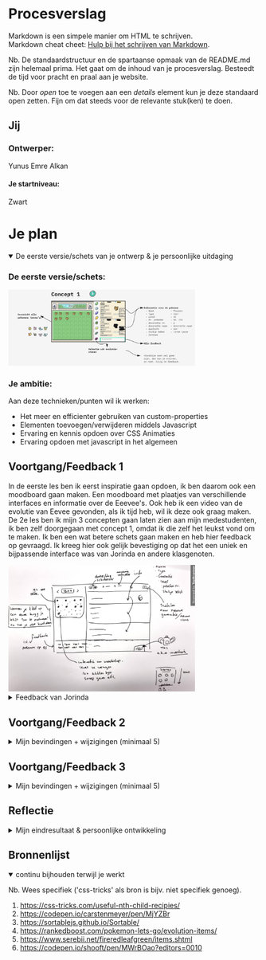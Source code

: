# Procesverslag
Markdown is een simpele manier om HTML te schrijven.  
Markdown cheat cheet: [Hulp bij het schrijven van Markdown](https://github.com/adam-p/markdown-here/wiki/Markdown-Cheatsheet).

Nb. De standaardstructuur en de spartaanse opmaak van de README.md zijn helemaal prima. Het gaat om de inhoud van je procesverslag. Besteedt de tijd voor pracht en praal aan je website.

Nb. Door *open* toe te voegen aan een *details* element kun je deze standaard open zetten. Fijn om dat steeds voor de relevante stuk(ken) te doen.





## Jij

### Ontwerper:
Yunus Emre Alkan

#### Je startniveau:
Zwart





# Je plan

<details open>
  <summary>De eerste versie/schets van je ontwerp & je persoonlijke uitdaging</summary>

  ### De eerste versie/schets:
  <img src="readme-images/concept1.png" width="375px" alt="eerste versie/schets">


  ### Je ambitie: 
  Aan deze technieken/punten wil ik werken:
  - Het meer en efficienter gebruiken van custom-properties
  - Elementen toevoegen/verwijderen middels Javascript
  - Ervaring en kennis opdoen over CSS Animaties
  - Ervaring opdoen met javascript in het algemeen
 
</details>




## Voortgang/Feedback 1

  In de eerste les ben ik eerst inspiratie gaan opdoen, ik ben daarom ook een moodboard gaan maken. Een moodboard met plaatjes van verschillende interfaces en informatie over de Eeevee's. Ook heb ik een video van de evolutie van Eevee gevonden, als ik tijd heb, wil ik deze ook graag maken. De 2e les ben ik mijn 3 concepten gaan laten zien aan mijn medestudenten, ik ben zelf doorgegaan met concept 1, omdat ik die zelf het leukst vond om te maken. Ik ben een wat betere schets gaan maken en heb hier feedback op gevraagd. Ik kreeg hier ook gelijk bevestiging op dat het een uniek en bijpassende interface was van Jorinda en andere klasgenoten.
  
  <img src="readme-images/schetsen.png" width="375px" alt="eerste versie/schets">

<details>
  
  <summary>Feedback van Jorinda</summary>

  ### Bevinding 1:
  De knoppen indeling wijzigen aan de bovenkant van het scherm.

  #### oplossing:
  Ik ben minder

  
  ### Bevinding 2:
  De tas met de items, moet meer opvallen.

  #### oplossing:
  Ik ben de tas meer opvallend gaan maken

  
  ### Bevinding 3:
  Ze gaf aan dat het leuk zou zijn om een custom pointer te hebben.
  
  #### oplossing:
  Dit is een goed punt, ik ga een leuke zoeken en toevoegen aan de website.
  
  
  ### Bevinding 4:
  Nadenken over de positie over de pop-up van de item-bag
  
  #### oplossing:
  Ik ben de item-bag op een andere plek gaan neerzetten, waardoor de pop-up goed bij het geheel past.

</details>




## Voortgang/Feedback 2

<details>
  <summary>Mijn bevindingen + wijzigingen (minimaal 5)</summary>
  
  ### Bevinding 1:
  De achtergrond was blauw, dit paste niet echt bij de interface, ik was het hiermee eens.
  
  #### oplossing:
  Ik ga de kleur aanpassen van de achtergrond, en zelfs nog meer achtergronden maken voor elk gebied.

<img src="readme-images/blauwe-bg.png" width="375px" alt="eerste versie/schets">
  
  ### Bevinding 2:
  Niet alle elementen waren te bereiken met tab, omdat het geen buttons waren.

  #### oplossing:
  Ik ga de elementen die echt knoppen zijn, wrappen met een button element.


  ### Bevinding 3:
  De informatie over de info, is goed, alleen het is niet duidelijk wat de titel is en wat precies de informatie
  
  #### oplossing:
  Ik ben de titels dikgedrukt gaan maken en heb aan de onderkant meer spacing gegeven, waardoor de onderscheid duidelijker is.
  
    ### Bevinding 4:
  Contrast was niet hoog genoeg in de item-bag
  
  #### oplossing:
  Ik heb de contrast verhoogd in de item-bag door de titels een andere kleur te geven.
  

</details>



## Voortgang/Feedback 3

<details>
  <summary>Mijn bevindingen + wijzigingen (minimaal 5)</summary>
  
  De 3e keer feedback kreeg ik van Aaron, hij was gelijk enthousiast over mijn idee en interface. Ook hier kreeg ik een bevestiging op dat mijn interface uniek was en erg bijpassend met het ontwerp. Vooral de box waarin de pokemons, vond Aaron tof, omdat deze identiek is aan de box in de game. Hij had ook nog een aantal goede punten, waar ik zelf ook over had nagedacht, maar later wou gaan uitwerken indien ik nog tijd over zou gaan hebben.

 
  ### Bevinding 1:
  In de tekst-venster, de belangrijke woorden highliten. Denk aan de verschillende items die genoemd worden.

  #### oplossing:
  Beschrijving hoe je het hebt hebt opgelost of als het niet gelukt is hoe je het zou oplossen (tekst en afbeeding(en)).



  ### Bevinding 2:
  De interactie met het slepen van de items is ook leuk gedaan kreeg ik te horen, alleen het was onduidelijk dat je moest dubbelklikken en dan slepen.


  #### oplossing:
  Ik ben deze ook later gaan aanpassen, nu krijg je een tip van een eevee dat je kunt dubbelklikken en slepen met de items.
  Ik had ook bedacht dat je in 1x kon slepen uit je rugtas naar de eevee toe. Alleen dit ging niet goed, omdat ik overflow: scroll had op de parent.
  Ik kon de potions verwijderen uit de rugtas en overflow: scroll er af halen. Maar ik vond het wel leuk om eerst het steentje groot te maken en te animeren.
  Het animeren was wel gelukt, alleen toen zat de sleeppunt weer ergens anders waardoor de steen raar ging doen. Toen heb ik besloten om het animeren weg te laten. Maar wel op dezelfde plek te laten, omdat ik het aan de andere kant ook wel mooi vond om een volle rugtas te hebben. En dat het 1 geheel vormt met meer spirits.


</details>




## Reflectie

<details>
  <summary>Mijn eindresultaat & persoonlijke ontwikkeling</summary>
  
  Het is altijd wel een cliché om te zeggen dat je veel hebt geleerd. Maar ik heb echt veel geleerd, vooral veel nieuwe dingen. Ondanks dat ik mijn interface veel meer extra's kon toevoegen, ben ik onwijs blij met mijn eindresultaat. 

Ik had zelf niet veel kennis en ervaring met javascript, dus ik was wel benieuwd of ik mijn ideeen kon uitwerken. Omdat ik wel erg leergierig ben, wist ik dat het hoe dan ook goed zou komen. Ik ben blij dat ik javascript in het algemeen nu goed begrijp en kan toepassen. Wat ik nieuw heb geleerd:
  
  * Drag & Drop
  * Nieuwe eventListener
  * setTimeout
  * if/else statements
  * Functies hergebruiken
  * .matched
  * .contains
  * prefers-color-scheme:
  * :nth-child(n+6)
  * :nth-child(4n-7)

  ### Je uitkomst - karakteristiek screenshot(s):
  <img src="readme-images/gehele-website.png" width="375px" alt="final ontwerp">
  
  <img src="readme-images/gehele-website2.png" width="375px" alt="final ontwerp">


  ### Dit ging goed/Heb ik geleerd: 
  Ik heb geleerd om drag and drop toe te passen in een website, dit vond ik zelf het tofst, omdat ik in het begin geen idee had hoe ik het moest doen, en het is gelukt!

  <img src="readme-images/trots.png" width="375px" alt="top">


  ### Dit was lastig/Is niet gelukt:
  Ik had graag alle eevees willen selecteren, om zo bijvoorbeeld te checken of die de class geevolueerd had, zo kon ik een custom tekstje laten zien. Dat is mij helaas niet gelukt.

  <img src="readme-images/niet-gelukt.png" width="375px" alt="bummer">
</details>





## Bronnenlijst

<details open>
<summary>continu bijhouden terwijl je werkt</summary>

Nb. Wees specifiek ('css-tricks' als bron is bijv. niet specifiek genoeg).

1. https://css-tricks.com/useful-nth-child-recipies/
2. https://codepen.io/carstenmeyer/pen/MjYZBr
3. https://sortablejs.github.io/Sortable/
4. https://rankedboost.com/pokemon-lets-go/evolution-items/
5. https://www.serebii.net/fireredleafgreen/items.shtml
6. https://codepen.io/shooft/pen/MWrBOao?editors=0010

</details>
